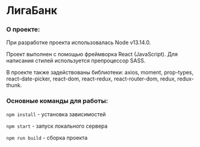 # ЛигаБанк

### О проекте:

При разработке проекта использовалась Node v13.14.0.

Проект выполнен с помощью фреймворка React (JavaScript).
Для написания стилей используется препроцессор SASS.

В проекте также задействованы библиотеки: axios, moment, prop-types, react-date-picker, react-dom, react-redux, react-router-dom, redux, redux-thunk.

### Основные команды для работы:

`npm install` - установка зависимостей

`npm start` - запуск локального сервера

`npm run build` - сборка проекта
